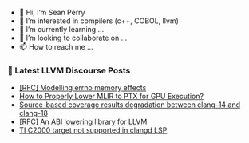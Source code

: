 - 👋 Hi, I’m Sean Perry
- 👀 I’m interested in compilers (c++, COBOL, llvm)
- 🌱 I’m currently learning ...
- 💞️ I’m looking to collaborate on ...
- 📫 How to reach me ...

<!---
s66perry/s66perry is a ✨ special ✨ repository because its `README.md` (this file) appears on your GitHub profile.
You can click the Preview link to take a look at your changes.
--->
### 📕 Latest LLVM Discourse Posts

<!-- DISCOURSE-LLVM:START -->
- [[RFC] Modelling errno memory effects](https://discourse.llvm.org/t/rfc-modelling-errno-memory-effects/82972?page=2#post_22)
- [How to Properly Lower MLIR to PTX for GPU Execution?](https://discourse.llvm.org/t/how-to-properly-lower-mlir-to-ptx-for-gpu-execution/84552#post_5)
- [Source-based coverage results degradation between clang-14 and clang-18](https://discourse.llvm.org/t/source-based-coverage-results-degradation-between-clang-14-and-clang-18/84502#post_3)
- [[RFC] An ABI lowering library for LLVM](https://discourse.llvm.org/t/rfc-an-abi-lowering-library-for-llvm/84495#post_4)
- [TI C2000 target not supported in clangd LSP](https://discourse.llvm.org/t/ti-c2000-target-not-supported-in-clangd-lsp/83015#post_20)
<!-- DISCOURSE-LLVM:END -->
